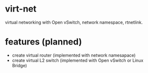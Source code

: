 # virt-net
virtual networking with Open vSwitch, network namespace, rtnetlink.

# features (planned)
- create virtual router (implemented with network namesapace)
- create virtual L2 switch (implemented with Open vSwitch or Linux Bridge)


